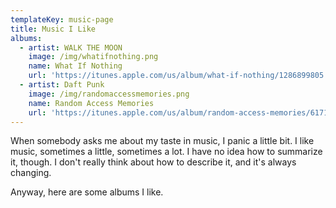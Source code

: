 ```yaml
---
templateKey: music-page
title: Music I Like
albums:
  - artist: WALK THE MOON
    image: /img/whatifnothing.png
    name: What If Nothing
    url: 'https://itunes.apple.com/us/album/what-if-nothing/1286899805'
  - artist: Daft Punk
    image: /img/randomaccessmemories.png
    name: Random Access Memories
    url: 'https://itunes.apple.com/us/album/random-access-memories/617154241'
---
```


When somebody asks me about my taste in music, I panic a little bit. I like music, sometimes a little, sometimes a lot. I have no idea how to summarize it, though. I don't really think about how to describe it, and it's always changing.

Anyway, here are some albums I like.
